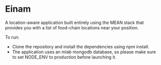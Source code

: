 # Einam

A location-aware application built entirely using the MEAN stack that provides you with a list of food-chain locations near your position.

To run:
* Clone the repository and install the dependencies using npm install.
* The application uses an mlab mongodb database, so please make sure to set NODE_ENV to production before launching it.
